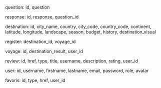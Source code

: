 question: id, question

response: id, response, question_id

destination: id, city_name, country, city_code, country_code, 
continent, latitude, longitude, landscape, season, budget, history, destination_visual

register: destination_id, voyage_id

voyage: id, destination_result, user_id

review: id, href, type, title, username, description, rating, user_id

user: id, username, firstname, lastname, email, password, role, avatar

favoris: id, type, href, user_id

